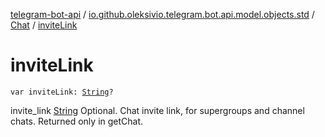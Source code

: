 [telegram-bot-api](../../index.md) / [io.github.oleksivio.telegram.bot.api.model.objects.std](../index.md) / [Chat](index.md) / [inviteLink](./invite-link.md)

# inviteLink

`var inviteLink: `[`String`](https://kotlinlang.org/api/latest/jvm/stdlib/kotlin/-string/index.html)`?`

invite_link [String](https://kotlinlang.org/api/latest/jvm/stdlib/kotlin/-string/index.html) Optional. Chat invite link, for supergroups and channel chats. Returned only in getChat.

